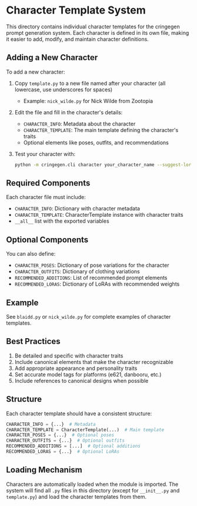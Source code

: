 # Character Template System

This directory contains individual character templates for the cringegen prompt generation system. Each character is defined in its own file, making it easier to add, modify, and maintain character definitions.

## Adding a New Character

To add a new character:

1. Copy `template.py` to a new file named after your character (all lowercase, use underscores for spaces)
   - Example: `nick_wilde.py` for Nick Wilde from Zootopia

2. Edit the file and fill in the character's details:
   - `CHARACTER_INFO`: Metadata about the character
   - `CHARACTER_TEMPLATE`: The main template defining the character's traits
   - Optional elements like poses, outfits, and recommendations

3. Test your character with:

   ```bash
   python -m cringegen.cli character your_character_name --suggest-loras
   ```

## Required Components

Each character file must include:

- `CHARACTER_INFO`: Dictionary with character metadata
- `CHARACTER_TEMPLATE`: CharacterTemplate instance with character traits
- `__all__` list with the exported variables

## Optional Components

You can also define:

- `CHARACTER_POSES`: Dictionary of pose variations for the character
- `CHARACTER_OUTFITS`: Dictionary of clothing variations
- `RECOMMENDED_ADDITIONS`: List of recommended prompt elements
- `RECOMMENDED_LORAS`: Dictionary of LoRAs with recommended weights

## Example

See `blaidd.py` or `nick_wilde.py` for complete examples of character templates.

## Best Practices

1. Be detailed and specific with character traits
2. Include canonical elements that make the character recognizable
3. Add appropriate appearance and personality traits
4. Set accurate model tags for platforms (e621, danbooru, etc.)
5. Include references to canonical designs when possible

## Structure

Each character template should have a consistent structure:

```python
CHARACTER_INFO = {...}  # Metadata
CHARACTER_TEMPLATE = CharacterTemplate(...)  # Main template
CHARACTER_POSES = {...}  # Optional poses
CHARACTER_OUTFITS = {...}  # Optional outfits
RECOMMENDED_ADDITIONS = [...]  # Optional additions
RECOMMENDED_LORAS = {...}  # Optional LoRAs
```

## Loading Mechanism

Characters are automatically loaded when the module is imported. The system will find all `.py` files in this directory (except for `__init__.py` and `template.py`) and load the character templates from them.

